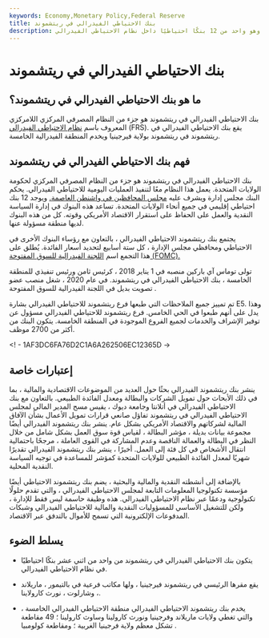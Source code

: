 ```yaml
---
keywords: Economy,Monetary Policy,Federal Reserve
title: بنك الاحتياطي الفيدرالي في ريتشموند
description: بنك الاحتياطي الفيدرالي في ريتشموند هو المسؤول عن المنطقة الخامسة وهو واحد من 12 بنكًا احتياطيًا داخل نظام الاحتياطي الفيدرالي.
---
```


# بنك الاحتياطي الفيدرالي في ريتشموند
## ما هو بنك الاحتياطي الفيدرالي في ريتشموند؟

بنك الاحتياطي الفيدرالي في ريتشموند هو جزء من النظام المصرفي المركزي اللامركزي المعروف باسم [نظام الاحتياطي الفيدرالي](/federalreservesystem) (FRS). يقع بنك الاحتياطي الفيدرالي في ريتشموند في ريتشموند بولاية فيرجينيا ويخدم المنطقة الفيدرالية الخامسة.

## فهم بنك الاحتياطي الفيدرالي في ريتشموند

بنك الاحتياطي الفيدرالي في ريتشموند هو جزء من النظام المصرفي المركزي لحكومة الولايات المتحدة. يعمل هذا النظام معًا لتنفيذ العمليات اليومية للاحتياطي الفيدرالي. يحكم البنك مجلس إدارة ويشرف عليه [مجلس المحافظين في واشنطن العاصمة.](/board-of-governors) ويوجد 12 بنك احتياطي إقليمي في جميع أنحاء الولايات المتحدة. تساعد هذه البنوك في إدارة السياسة النقدية والعمل على الحفاظ على استقرار الاقتصاد الأمريكي وقوته. كل من هذه البنوك لديها منطقة مسؤولة عنها.

يجتمع بنك ريتشموند الاحتياطي الفيدرالي ، بالتعاون مع رؤساء البنوك الأخرى في الاحتياطي ومحافظي مجلس الإدارة ، كل ستة أسابيع لتحديد أسعار الفائدة. يُطلق على هذا التجمع اسم [اللجنة الفيدرالية للسوق المفتوحة (FOMC).](/fomc)

تولى توماس آي باركين منصبه في 1 يناير 2018 ، كرئيس ثامن ورئيس تنفيذي للمنطقة الخامسة ، بنك الاحتياطي الفيدرالي في ريتشموند. في عام 2020 ، شغل منصب عضو تصويت بديل في اللجنة الفيدرالية للسوق المفتوحة .

تم تمييز جميع الملاحظات التي طبعها فرع ريتشموند للاحتياطي الفيدرالي بشارة E5. وهذا يدل على أنهم طبعوا في الحي الخامس. فرع ريتشموند للاحتياطي الفيدرالي مسؤول عن توفير الإشراف والخدمات لجميع الفروع الموجودة في المنطقة الخامسة. يتكون البنك من أكثر من 2700 موظف.

<! - 1AF3DC6FA76D2C1A6A262506EC12365D ->

## إعتبارات خاصة

ينشر بنك ريتشموند الفيدرالي بحثًا حول العديد من الموضوعات الاقتصادية والمالية ، بما في ذلك الأبحاث حول تمويل الشركات والبطالة ومعدل الفائدة الطبيعي. بالتعاون مع بنك الاحتياطي الفيدرالي في أتلانتا وجامعة ديوك ، يقيس مسح المدير المالي لمجلس الاحتياطي الفيدرالي في ريتشموند تفاؤل صانعي قرارات تمويل الأعمال بشأن الآفاق المالية لشركاتهم والاقتصاد الأمريكي بشكل عام. ينشر بنك ريتشموند الفيدرالي أيضًا مجموعة بيانات بديلة ، مؤشر البطالة ، لقياس قوة سوق العمل بشكل شامل من خلال النظر في البطالة والعمالة الناقصة وعدم المشاركة في القوى العاملة ، مرجحًا باحتمالية انتقال الأشخاص في كل فئة إلى العمل. أخيرًا ، ينشر بنك ريتشموند الفيدرالي تقديرًا شهريًا لمعدل الفائدة الطبيعي للولايات المتحدة كمؤشر للمساعدة في توجيه السياسة النقدية المحلية.

بالإضافة إلى أنشطته النقدية والمالية والبحثية ، يضم بنك ريتشموند الاحتياطي أيضًا مؤسسة تكنولوجيا المعلومات التابعة لمجلس الاحتياطي الفيدرالي ، والتي تقدم حلولًا تكنولوجية ودعمًا عبر نظام الاحتياطي الفيدرالي. هذه وظيفة حاسمة ليس فقط للإدارة ، ولكن للتشغيل الأساسي للمسؤوليات النقدية والمالية للاحتياطي الفيدرالي وشبكات المدفوعات الإلكترونية التي تسمح للأموال بالتدفق عبر الاقتصاد.

## يسلط الضوء

- يتكون بنك الاحتياطي الفيدرالي في ريتشموند من واحد من اثني عشر بنكًا احتياطيًا في نظام الاحتياطي الفيدرالي.

- يقع مقرها الرئيسي في ريتشموند فيرجينيا ، ولها مكاتب فرعية في بالتيمور ، ماريلاند ، وشارلوت ، نورث كارولاينا.

- يخدم بنك ريتشموند الاحتياطي الفيدرالي منطقة الاحتياطي الفيدرالي الخامسة ، والتي تغطي ولايات ماريلاند وفرجينيا ونورث كارولينا وساوث كارولينا ؛ 49 مقاطعة تشكل معظم ولاية فرجينيا الغربية ؛ ومقاطعة كولومبيا .

